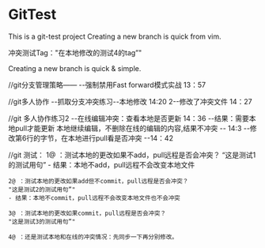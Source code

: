 # GitTest

This is a git-test project
Creating a new branch is quick from vim.


冲突测试Tag："在本地修改的测试4的tag”"


Creating a new branch is quick & simple.


//git分支管理策略——
	--强制禁用Fast forward模式实战	13：57


//git多人协作 
	--抓取分支冲突练习--本地修改	14:20
	2--修改了冲突文件				14：27
	 

//git 多人协作练习2
	--在线编辑冲突：查看本地是否更新	14：36
	--结果：需要本地pull才能更新
		本地继续编辑，不删除在线的编辑的内容,结果不冲突 -- 14:3
	--修改第6行的字节，在本地进行pull看是否冲突 --14：42
	
//git 测试：
	1@ ：测试本地的更改如果不add，pull远程是否会冲突？
	“这是测试1的测试用句”
	- 结果：本地不add，pull远程不会改变本地文件
	
	2@ ：测试本地的更改如果add但不commit，pull远程是否会冲突？
	"这是测试2的测试用句”"
	- 结果：本地不commit，pull远程不会改变本地文件也不会冲突
	
	3@ ：测试本地的更改如果commit，pull远程是否会冲突？
	"这是测试3的测试用句”"
	
	4@ ：还是测试本地和在线的冲突情况：先同步一下再分别修改。

	
		 
	
	
